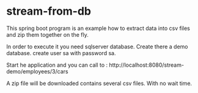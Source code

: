 # stream-from-db

This spring boot program is an example how to extract data into csv files and zip them together on the fly.

In order to execute it you need sqlserver database.
Create there a demo database.  create user sa with password sa.

Start he application and you can call to :
http://localhost:8080/stream-demo/employees/3/cars

A zip file will be downloaded contains several csv files.
With no wait time.
